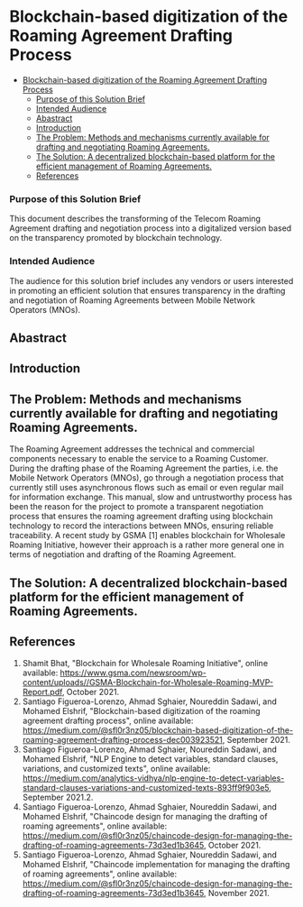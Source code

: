 # Blockchain-based digitization of the Roaming Agreement Drafting Process
- [Blockchain-based digitization of the Roaming Agreement Drafting Process](#blockchain-based-digitization-of-the-roaming-agreement-drafting-process)
    - [Purpose of this Solution Brief](#purpose-of-this-solution-brief)
    - [Intended Audience](#intended-audience)
  - [Abastract](#abastract)
  - [Introduction](#introduction)
  - [The Problem: Methods and mechanisms currently available for drafting and negotiating Roaming Agreements.](#the-problem-methods-and-mechanisms-currently-available-for-drafting-and-negotiating-roaming-agreements)
  - [The Solution: A decentralized blockchain-based platform for the efficient management of Roaming Agreements.](#the-solution-a-decentralized-blockchain-based-platform-for-the-efficient-management-of-roaming-agreements)
  - [References](#references)
### Purpose of this Solution Brief
This document describes the transforming of the Telecom Roaming Agreement drafting and negotiation process into a digitalized version based on the transparency promoted by blockchain technology.
### Intended Audience
The audience for this solution brief includes any vendors or users interested in promoting an efficient solution that ensures transparency in the drafting and negotiation of Roaming Agreements between Mobile Network Operators (MNOs).
## Abastract
## Introduction
## The Problem: Methods and mechanisms currently available for drafting and negotiating Roaming Agreements.
The Roaming Agreement addresses the technical and commercial components necessary to enable the service to a Roaming Customer. During the drafting phase of the Roaming Agreement the parties, i.e. the Mobile Network Operators (MNOs), go through a negotiation process that currently still uses asynchronous flows such as email or even regular mail for information exchange. This manual, slow and untrustworthy process has been the reason for the project to promote a transparent negotiation process that ensures the roaming agreement drafting using blockchain technology to record the interactions between MNOs, ensuring reliable traceability. 
A recent study by GSMA [1] enables blockchain for Wholesale Roaming Initiative, however their approach is a rather more general one in terms of negotiation and drafting of the Roaming Agreement.
## The Solution: A decentralized blockchain-based platform for the efficient management of Roaming Agreements.
## References
  1. Shamit Bhat, "Blockchain for Wholesale Roaming Initiative", online available: https://www.gsma.com/newsroom/wp-content/uploads//GSMA-Blockchain-for-Wholesale-Roaming-MVP-Report.pdf, October 2021.
  2. Santiago Figueroa-Lorenzo, Ahmad Sghaier, Noureddin Sadawi, and Mohamed Elshrif, "Blockchain-based digitization of the roaming agreement drafting process", online available: https://medium.com/@sfl0r3nz05/blockchain-based-digitization-of-the-roaming-agreement-drafting-process-dec003923521, September 2021.
  3. Santiago Figueroa-Lorenzo, Ahmad Sghaier, Noureddin Sadawi, and Mohamed Elshrif, "NLP Engine to detect variables, standard clauses, variations, and customized texts", online available: https://medium.com/analytics-vidhya/nlp-engine-to-detect-variables-standard-clauses-variations-and-customized-texts-893ff9f903e5, September 2021.2. 
  4. Santiago Figueroa-Lorenzo, Ahmad Sghaier, Noureddin Sadawi, and Mohamed Elshrif, "Chaincode design for managing the drafting of roaming agreements", online available: https://medium.com/@sfl0r3nz05/chaincode-design-for-managing-the-drafting-of-roaming-agreements-73d3ed1b3645, October 2021.
  5. Santiago Figueroa-Lorenzo, Ahmad Sghaier, Noureddin Sadawi, and Mohamed Elshrif, "Chaincode implementation for managing the drafting of roaming agreements", online available: https://medium.com/@sfl0r3nz05/chaincode-design-for-managing-the-drafting-of-roaming-agreements-73d3ed1b3645, November 2021.
